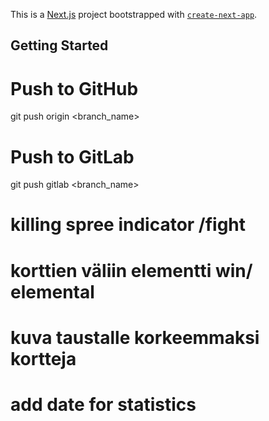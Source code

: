 This is a [Next.js](https://nextjs.org/) project bootstrapped with [`create-next-app`](https://github.com/vercel/next.js/tree/canary/packages/create-next-app).

## Getting Started

# Push to GitHub

git push origin <branch_name>

# Push to GitLab

git push gitlab <branch_name>

# killing spree indicator /fight

# korttien väliin elementti win/ elemental

# kuva taustalle korkeemmaksi kortteja
# add date for statistics
